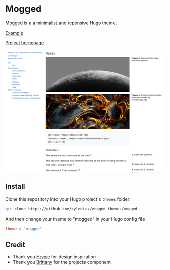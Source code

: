 # Mogged

Mogged is a a minimalist and reponsive [Hugo](gohugo.io) theme.

[Example](https://kylediaz.com)

[Project homepage](https://kylediaz.com/projects/mogged/)

![Screenshot](https://raw.githubusercontent.com/kylediaz/mogged/master/docs/screenshot.png)

## Install

Clone this repository into your Hugo project's `themes` folder:

```bash
git clone https://github.com/kylediaz/mogged themes/mogged
```

And then change your theme to "mogged" in your Hugo config file

```toml
theme = "mogged"
```

## Credit

* Thank you [Hrvoje](https://dribbble.com/shots/1898450-LA-landing-page) for design inspiration
* Thank you [Brittany](https://brittanychiang.com/) for the projects component
